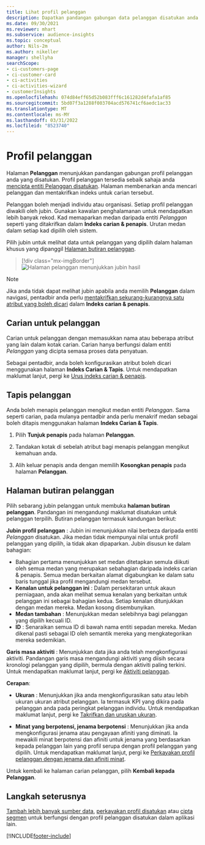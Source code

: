 ```yaml
---
title: Lihat profil pelanggan
description: Dapatkan pandangan gabungan data pelanggan disatukan anda.
ms.date: 09/30/2021
ms.reviewer: mhart
ms.subservice: audience-insights
ms.topic: conceptual
author: Nils-2m
ms.author: nikeller
manager: shellyha
searchScope:
- ci-customers-page
- ci-customer-card
- ci-activities
- ci-activities-wizard
- customerInsights
ms.openlocfilehash: 074d84eff65d52b083fff6c161282d4fafa1af85
ms.sourcegitcommit: 5bd07f3a1288f003704acd576741cf6aedc1ac33
ms.translationtype: MT
ms.contentlocale: ms-MY
ms.lasthandoff: 03/31/2022
ms.locfileid: "8523740"
---
```

# <a name="customer-profiles"></a>Profil pelanggan

Halaman **Pelanggan** menunjukkan pandangan gabungan profil pelanggan anda yang disatukan. Profil pelanggan tersedia sebaik sahaja anda [mencipta entiti Pelanggan disatukan](data-unification.md). Halaman membenarkan anda mencari pelanggan dan mentakrifkan indeks untuk carian tersebut.

Pelanggan boleh menjadi individu atau organisasi. Setiap profil pelanggan diwakili oleh jubin. Gunakan kawalan penghalamanan untuk mendapatkan lebih banyak rekod. Kad memaparkan medan daripada entiti *Pelanggan* seperti yang ditakrifkan dalam **Indeks carian & penapis**. Urutan medan dalam setiap kad dipilih oleh sistem.

Pilih jubin untuk melihat data untuk pelanggan yang dipilih dalam halaman khusus yang dipanggil [Halaman butiran pelanggan](customer-profiles.md#customer-details-page).

> [!div class="mx-imgBorder"] 
> ![Halaman pelanggan menunjukkan jubin hasil](media/customers-page-result-tiles-B2C.png "Halaman pelanggan menunjukkan jubin hasil")

> [!NOTE]
> Jika anda tidak dapat melihat jubin apabila anda memilih **Pelanggan** dalam navigasi, pentadbir anda perlu [mentakrifkan sekurang-kurangnya satu atribut yang boleh dicari](search-filter-index.md) dalam **Indeks carian & penapis**.

## <a name="search-for-customers"></a>Carian untuk pelanggan

Carian untuk pelanggan dengan memasukkan nama atau beberapa atribut yang lain dalam kotak carian. Carian hanya berfungsi dalam entiti _Pelanggan_ yang dicipta semasa proses data penyatuan.

Sebagai pentadbir, anda boleh konfigurasikan atribut boleh dicari menggunakan halaman **Indeks Carian & Tapis**. Untuk mendapatkan maklumat lanjut, pergi ke [Urus indeks carian & penapis](search-filter-index.md).

## <a name="filter-customers"></a>Tapis pelanggan

Anda boleh menapis pelanggan mengikut medan entiti _Pelanggan_. Sama seperti carian, pada mulanya pentadbir anda perlu menakrif medan sebagai boleh ditapis menggunakan halaman **Indeks Carian & Tapis**.

1. Pilih **Tunjuk penapis** pada halaman **Pelanggan**.

1. Tandakan kotak di sebelah atribut bagi menapis pelanggan mengikut kemahuan anda.

1. Alih keluar penapis anda dengan memilih **Kosongkan penapis** pada halaman **Pelanggan**.

## <a name="customer-details-page"></a>Halaman butiran pelanggan

Pilih sebarang jubin pelanggan untuk membuka **halaman butiran pelanggan**. Pandangan ini mengandungi maklumat disatukan untuk pelanggan terpilih. Butiran pelanggan termasuk kandungan berikut:

**Jubin profil pelanggan** : Jubin ini menunjukkan nilai berbeza daripada entiti _Pelanggan_ disatukan. Jika medan tidak mempunyai nilai untuk profil pelanggan yang dipilih, ia tidak akan dipaparkan. Jubin disusun ke dalam bahagian:  
  - Bahagian pertama menunjukkan set medan ditetapkan semula diikuti oleh semua medan yang merupakan sebahagian daripada indeks carian & penapis. Semua medan berkaitan alamat digabungkan ke dalam satu baris tunggal jika profil mengandungi medan tersebut. 
  - **Kenalan untuk pelanggan ini** : Dalam persekitaran untuk akaun perniagaan, anda akan melihat semua kenalan yang berkaitan untuk pelanggan ini sebagai bahagian kedua. Setiap kenalan ditunjukkan dengan medan mereka. Medan kosong disembunyikan.
  - **Medan tambahan** : Menunjukkan medan selebihnya bagi pelanggan yang dipilih kecuali ID. 
  - **ID** : Senaraikan semua ID di bawah nama entiti sepadan mereka. Medan dikenal pasti sebagai ID oleh semantik mereka yang mengkategorikan mereka sedemikian.

**Garis masa aktiviti** : Menunjukkan data jika anda telah mengkonfigurasi aktiviti. Pandangan garis masa mengandungi aktiviti yang diisih secara kronologi pelanggan yang dipilih, bermula dengan aktiviti paling terkini. Untuk mendapatkan maklumat lanjut, pergi ke [Aktiviti pelanggan](activities.md).

**Cerapan**:  
  - **Ukuran** : Menunjukkan jika anda mengkonfigurasikan satu atau lebih ukuran ukuran atribut pelanggan. Ia termasuk KPI yang dikira pada pelanggan anda pada peringkat pelanggan individu. Untuk mendapatkan maklumat lanjut, pergi ke [Takrifkan dan uruskan ukuran](measures.md).

  - **Minat yang berpotensi, jenama berpotensi** : Menunjukkan jika anda mengkonfigurasi jenama atau pengayaan afiniti yang diminati. Ia mewakili minat berpotensi dan afiniti untuk jenama yang berdasarkan kepada pelanggan lain yang profil serupa dengan profil pelanggan yang dipilih. Untuk mendapatkan maklumat lanjut, pergi ke [Perkayakan profil pelanggan dengan jenama dan afiniti minat](enrichment-microsoft.md).

Untuk kembali ke halaman carian pelanggan, pilih **Kembali kepada Pelanggan**.

## <a name="next-steps"></a>Langkah seterusnya

[Tambah lebih banyak sumber data](data-sources.md), [perkayakan profil disatukan](enrichment-hub.md) atau [cipta segmen](segments.md) untuk berfungsi dengan profil pelanggan disatukan dalam aplikasi lain.


[!INCLUDE[footer-include](../includes/footer-banner.md)]
